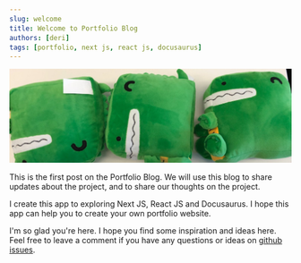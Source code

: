 ```yaml
---
slug: welcome
title: Welcome to Portfolio Blog
authors: [deri]
tags: [portfolio, next js, react js, docusaurus]
---
```


![Docusaurus Plushie](./docusaurus-plushie-banner.jpeg)

This is the first post on the Portfolio Blog. We will use this blog to share updates about the project, and to share our thoughts on the project.

I create this app to exploring Next JS, React JS and Docusaurus. I hope this app can help you to create your own portfolio website.

I'm so glad you're here. I hope you find some inspiration and ideas here. Feel free to leave a comment if you have any questions or ideas on [github issues](https://github.com/Deri-Kurniawan/portfolio/issues).
